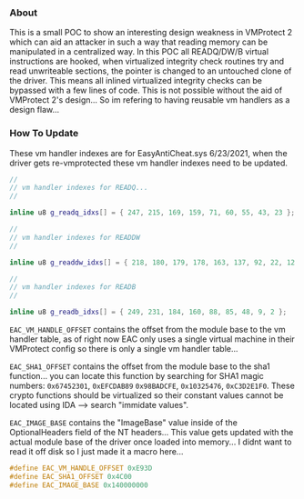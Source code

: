 
### About

This is a small POC to show an interesting design weakness in VMProtect 2 which can aid an attacker in such a way that reading memory can be manipulated in a centralized way. In this POC all READQ/DW/B virtual instructions are hooked, when virtualized integrity check routines try and read unwriteable sections, the pointer is changed to an untouched clone of the driver. This means all inlined virtualized integrity checks can be bypassed with a few lines of code. This is not possible without the aid of VMProtect 2's design... So im refering to having reusable vm handlers as a design flaw...

### How To Update

These vm handler indexes are for EasyAntiCheat.sys 6/23/2021, when the driver gets re-vmprotected these vm handler indexes need to be updated.

```cpp
//
// vm handler indexes for READQ...
//

inline u8 g_readq_idxs[] = { 247, 215, 169, 159, 71, 60, 55, 43, 23 };

//
// vm handler indexes for READDW
//

inline u8 g_readdw_idxs[] = { 218, 180, 179, 178, 163, 137, 92, 22, 12 };

//
// vm handler indexes for READB
//

inline u8 g_readb_idxs[] = { 249, 231, 184, 160, 88, 85, 48, 9, 2 };
```

`EAC_VM_HANDLE_OFFSET` contains the offset from the module base to the vm handler table, as of right now EAC only uses a single virtual machine in their VMProtect config so there is only a single vm handler table...
 
`EAC_SHA1_OFFSET` contains the offset from the module base to the sha1 function...
you can locate this function by searching for SHA1 magic numbers: `0x67452301`, `0xEFCDAB89`
`0x98BADCFE`, `0x10325476`, `0xC3D2E1F0`. These crypto functions should be virtualized so their constant values cannot be located using IDA --> search "immidate values".

`EAC_IMAGE_BASE` contains the "ImageBase" value inside of the OptionalHeaders field of the NT
headers... This value gets updated with the actual module base of the driver once loaded into
memory... I didnt want to read it off disk so I just made it a macro here...

```cpp
#define EAC_VM_HANDLE_OFFSET 0xE93D
#define EAC_SHA1_OFFSET 0x4C00
#define EAC_IMAGE_BASE 0x140000000
```
